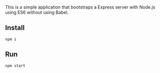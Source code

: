 This is a simple application that bootstraps a Express server with Node.js using ES6 without using Babel.

## Install

```
npm i

```

## Run

```
npm start
```
